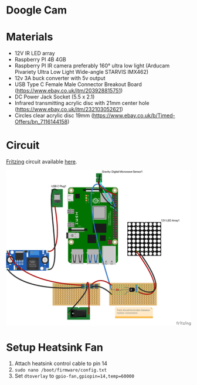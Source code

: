 # Doogle Cam

# Materials

- 12V IR LED array
- Raspberry PI 4B 4GB
- Raspberry PI IR camera preferably 160° ultra low light (Arducam Pivariety Ultra Low Light Wide-angle STARVIS IMX462)
- 12v 3A buck converter with 5v output
- USB Type C Female Male Connector Breakout Board (https://www.ebay.co.uk/itm/203928815751)
- DC Power Jack Socket (5.5 x 2.1)
- Infrared transmitting acrylic disc with 21mm center hole (https://www.ebay.co.uk/itm/232103052621)
- Circles clear acrylic disc 19mm (https://www.ebay.co.uk/b/Timed-Offers/bn_7116144158)

# Circuit

[Fritzing](https://fritzing.org/) circuit available [here](circuit.fzz).

![Circuit](circuit.png)

# Setup Heatsink Fan

1. Attach heatsink control cable to pin 14
2. `sudo nano /boot/firmware/config.txt`
3. Set `dtoverlay` to `gpio-fan,gpiopin=14,temp=60000`